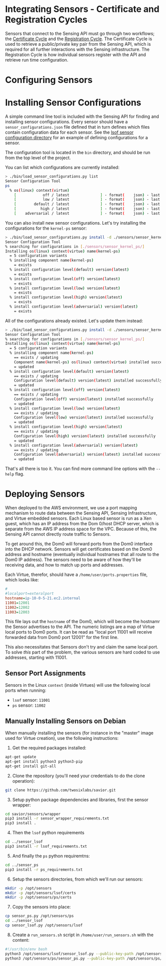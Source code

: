 # Integrating Sensors - Certificate and Registration Cycles

Sensors that connect to the Sensing API must go through two workflows; the [Certificate Cycle](../CERTIFICATES.md) and the [Registration Cycle](../SENSORARCH.md). The Certificate Cycle is used to retrieve a public/private key pair from the Sensing API, which is required for all further interactions with the Sensing infrastructure. The Registration Cycle is how individual sensors register with the API and retrieve run time configuration.

# Configuring Sensors

# Installing Sensor Configurations

A simple command line tool is included with the Sensing API for finding and installing sensor configurations. Every sensor should have a `sensor_configurations.json` file defined that in turn defines which files contain configuration data for each sensor. See the [lsof sensor configuration directory](https://github.com/twosixlabs/savior/tree/master/sensors/sensor_lsof/config) for an example of defining configurations for a sensor.

The configuration tool is located in the `bin` directory, and should be run from the top level of the project. 

You can list which configurations are currently installed:

```bash
> ./bin/load_sensor_configurations.py list 
Sensor Configuration Tool
ps
  % os(linux) context(virtue)
    [            off / latest              ] - format(    json) - last updated_at(2018-02-01T20:35:33.251710)
    [            low / latest              ] - format(    json) - last updated_at(2018-02-01T20:35:33.328210)
    [        default / latest              ] - format(    json) - last updated_at(2018-02-01T20:35:33.173672)
    [           high / latest              ] - format(    json) - last updated_at(2018-02-01T20:35:33.397889)
    [    adversarial / latest              ] - format(    json) - last updated_at(2018-02-01T20:35:33.471361)
```

You can also install new sensor configurations. Let's try installing the configurations for the `kernel-ps` sensor:

```bash
> ./bin/load_sensor_configurations.py install -d ./sensors/sensor_kernel_ps/
Sensor Configuration Tool
% searching for configurations in [./sensors/sensor_kernel_ps/]
Installing os(linux) context(virtue) name(kernel-ps)
  = 5 configuration variants
  % installing component name(kernel-ps)
    = exists
  % install configuration level(default) version(latest)
    = exists
  % install configuration level(off) version(latest)
    = exists
  % install configuration level(low) version(latest)
    = exists
  % install configuration level(high) version(latest)
    = exists
  % install configuration level(adversarial) version(latest)
    = exists
```

All of the configurations already existed. Let's update them instead:

```bash
> ./bin/load_sensor_configurations.py install -d ./sensors/sensor_kernel_ps/ --update
Sensor Configuration Tool
% searching for configurations in [./sensors/sensor_kernel_ps/]
Installing os(linux) context(virtue) name(kernel-ps)
  = 5 configuration variants
  % installing component name(kernel-ps)
    == exists / updating
    Component name(kernel-ps) os(linux) context(virtue) installed successfully
    = updated
  % install configuration level(default) version(latest)
    == exists / updating
    Configuration level(default) version(latest) installed successfully
    = updated
  % install configuration level(off) version(latest)
    == exists / updating
    Configuration level(off) version(latest) installed successfully
    = updated
  % install configuration level(low) version(latest)
    == exists / updating
    Configuration level(low) version(latest) installed successfully
    = updated
  % install configuration level(high) version(latest)
    == exists / updating
    Configuration level(high) version(latest) installed successfully
    = updated
  % install configuration level(adversarial) version(latest)
    == exists / updating
    Configuration level(adversarial) version(latest) installed successfully
    = updated
```

That's all there is too it. You can find more command line options with the `--help` flag.

# Deploying Sensors

When deployed to the AWS environment, we use a port mapping mechanism to route data between the Sensing API, Sensing Infrastructure, and Virtue embedded sensors. Each Linux based sensor is run as a Xen guest, which has an IP address from the Dom 0/host DHCP server, which is separate from the AWS IP address space for the VPC. Because of this, the Sensing API cannot directly route traffic to Sensors. 

To get around this, the Dom0 will forward ports from the Dom0 interface into the DHCP network. Sensors will get certificates based on the Dom0 address and hostname (eventually individual hostnames that all route to the Dom0 IP address). The sensors need to be aware of how they'll be receiving data, and how to match up ports and addresses.

Each Virtue, therefor, should have a `/home/user/ports.properties` file, which looks like:

```ini
#
#localport=exteralport
hostname=ip-10-0-5-21.ec2.internal
11001=12001
11002=12002
11003=12003
```

This file lays out the `hostname` of the Dom0, which will become the hostnamr the Sensor advertises to the API. The numeric listings are a map of Virtue local ports to Dom0 ports. It can be read as "local port 11001 will receive forwarded data from Dom0 port 12001" for the first line.

This also necessitates that Sensors don't try and claim the same local port. To solve _this_ part of the problem, the various sensors are hard coded to use addresses, starting with 11001. 

## Sensor Port Assignments

Sensors in the Linux `context` (inside Virtues) will use the following local ports when running:

 - `lsof` sensor: `11001`
 - `ps` sensor: `11002`

## Manually Installing Sensors on Debian

When manually installing the sensors (for instance in the "master" image used for Virtue creation), use the following instructions:

1. Get the required packages installed:

```bash
apt-get update
apt-get install python3 python3-pip
apt-get install git-all
```

2. Clone the repository (you'll need your credentials to do the clone operation):

```bash
git clone https://github.com/twosixlabs/savior.git
```

3. Setup python package dependencies and libraries, first the sensor wrapper:

```bash
cd savior/sensors/wrapper
pip3 install -r sensor_wrapper_requirements.txt
pip3 install .
```

4. Then the `lsof` python requirements

```bash
cd ../sensor_lsof
pip3 install -r lsof_requirements.txt
```

5. And finally the `ps` python requiremtns:

```bash
cd ../sensor_ps
pip3 install -r ps_requirements.txt
```

6. Setup the sensors directories, from which we'll run our sensors:

```bash
mkdir -p /opt/sensors
mkdir -p /opt/sensors/lsof/certs
mkdir -p /opt/sensors/ps/certs
```

7. Copy the sensors into place:

```bash
cp sensor_ps.py /opt/sensors/ps
cd ../sensor_lsof
cp sensor_lsof.py /opt/sensors/lsof
```

8. Create a `run_sensors.sh` script in `/home/user/run_sensors.sh` with the content:

```bash
#!/usr/bin/env bash
python3 /opt/sensors/lsof/sensor_lsof.py --public-key-path /opt/sensors/lsof/certs/rsa_key.pub --private-key-path /opt/sensors/lsof/certs/rsa_key --ca-key-path /opt/sensors/lsof/certs/ --api-host sensing-api.savior.internal --sensor-port 11001 --sensor-host 0.0.0.0 &
python3 /opt/sensors/ps/sensor_ps.py --public-key-path /opt/sensors/ps/certs/rsa_key.pub --private-key-path /opt/sensors/ps/certs/rsa_key --ca-key-path /opt/sensors/ps/certs/ --api-host sensing-api.savior.internal --sensor-port 11002 --sensor-host 0.0.0.0 &
```

